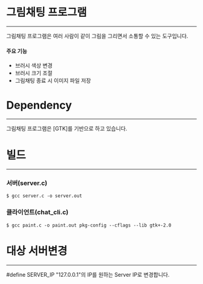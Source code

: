 # 그림채팅 프로그램
------------------
그림채팅 프로그램은 여러 사람이 같이 그림을 그리면서 소통할 수 있는 도구입니다.

#### 주요 기능
- 브러시 색상 변경
- 브러시 크기 조절
- 그림채팅 종료 시 이미지 파일 저장
# Dependency
------------------
그림채팅 프로그램은 [GTK]를 기반으로 하고 있습니다.

# 빌드
------------------
### 서버(server.c)
```terminal
$ gcc server.c -o server.out
```

### 클라이언트(chat_cli.c)
```terminal
$ gcc paint.c -o paint.out pkg-config --cflags --lib gtk+-2.0
```
# 대상 서버변경
------------------
#define SERVER_IP "127.0.0.1"의 IP를 원하는 Server IP로 변경합니다.
